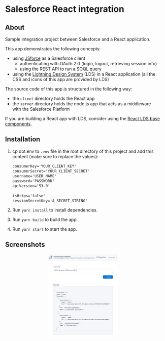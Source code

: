# Salesforce React integration

## About

Sample integration project between Salesforce and a React application.

This app demonstrates the following concepts:

- using [JSforce](https://jsforce.github.io) as a Salesforce client
  - authenticating with OAuth 2.0 (login, logout, retrieving session info)
  - using the REST API to run a SOQL query
- using the [Lightning Design System](https://www.lightningdesignsystem.com) (LDS) in a React application (all the CSS and icons of this app are provided by LDS)

The source code of this app is structured in the following way:

- the `client` directory holds the React app
- the `server` directory holds the node.js app that acts as a middleware with the Salesforce Platform

If you are building a React app with LDS, consider using the [React LDS base components](https://react.lightningdesignsystem.com/).

## Installation

1. cp dot.env to `.env` file in the root directory of this project and add this content (make sure to replace the values):

   ```
   consumerKey='YOUR_CLIENT_KEY'
   consumerSecret='YOUR_CLIENT_SECRET'
   username='USER_NAME'
   password='PASSWORD'
   apiVersion='53.0'

   isHttps='false'
   sessionSecretKey='A_SECRET_STRING'
   ```

2. Run `yarn install` to install dependencies.

3. Run `yarn build` to build the app.

4. Run `yarn start` to start the app.

## Screenshots

<div align="center">
	<img src="screenshots/main.png" width="45%" alt="Main screen"/>
</div>
